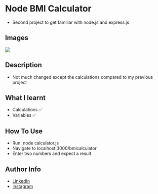 # Node BMI Calculator

- Second project to get familiar with node.js and express.js
## Images

<img src = "https://cdn.discordapp.com/attachments/229247596571525120/976152800272711730/unknown.png" />

## Description

- Not much changed except the calculations compared to my previous project
## What I learnt

- Calculations ✅
- Variables ✅

## How To Use

- Run: node calculator.js
- Navigate to localhost:3000/bmicalculator
- Enter two numbers and expect a result 
## Author Info

- [LinkedIn](https://www.linkedin.com/in/dhruv50ae/)
- [Instagram](https://www.instagram.com/frostascode/)
